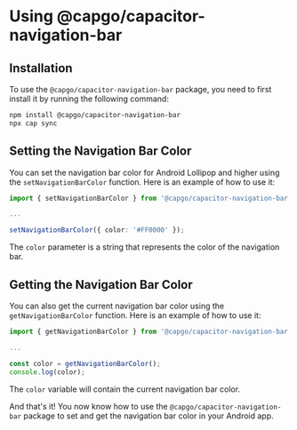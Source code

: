 # Using @capgo/capacitor-navigation-bar

## Installation

To use the `@capgo/capacitor-navigation-bar` package, you need to first install it by running the following command:

```bash
npm install @capgo/capacitor-navigation-bar
npx cap sync
```

## Setting the Navigation Bar Color

You can set the navigation bar color for Android Lollipop and higher using the `setNavigationBarColor` function. Here is an example of how to use it:

```typescript
import { setNavigationBarColor } from '@capgo/capacitor-navigation-bar';

...

setNavigationBarColor({ color: '#FF0000' });
```

The `color` parameter is a string that represents the color of the navigation bar.

## Getting the Navigation Bar Color

You can also get the current navigation bar color using the `getNavigationBarColor` function. Here is an example of how to use it:

```typescript
import { getNavigationBarColor } from '@capgo/capacitor-navigation-bar';

...

const color = getNavigationBarColor();
console.log(color);
```

The `color` variable will contain the current navigation bar color.

And that's it! You now know how to use the `@capgo/capacitor-navigation-bar` package to set and get the navigation bar color in your Android app.